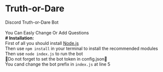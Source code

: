 # Truth-or-Dare
Discord Truth-or-Dare Bot 
<br>
<br>
You Can Easly Change Or Add Questions
<br>
**# Installation:**
<br>
First of all you should install <a href="https://nodejs.org/en/">Node.js</a>
<br>
Then use `npm install` in your terminal to install the recommended modules
<br>
Then use `node index.js` to run the bot
<br>
🔴Do not forget to set the bot token in config.json🔴
<br>
You cand change the bot prefix in `index.js` at line 5
